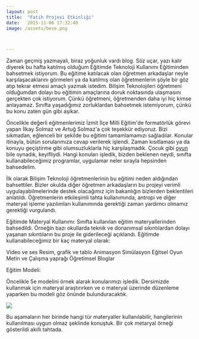 ```yaml
---
layout: post
title:  "Fatih Projesi Etkinliği"
date:   2015-11-06 17:32:40
image: /assets/bese.png



---
```


Zaman geçmiş yazmayalı, biraz yoğunluk vardı blog. Söz uçar, yazı kalır diyerek bu hafta katılmış olduğum Eğitimde Teknoloji Kullanımı 
Eğitiminden bahsetmek istiyorum. Bu eğitime katılacak olan öğretmen arkadaşlar neyle karşılaşacaklarını görmeleri ya da katılmış olan öğretmenlerin şöyle bir göz atıp tekrar 
etmesi amaçlı yazmak istedim. Bilişim Teknolojileri öğretmeni olduğumdan dolayı bu eğitimin amaçlarına doruk noktasında ulaşmasını gerçekten çok istiyorum. 
Çünkü öğretmeni, öğretmenden daha iyi hiç kimse anlayamaz. Sınıfta yaşadığımız zorluklardan bahsetmek istemiyorum, çünkü bu konu zaten gün gibi aşikar.

Öncelikle değerli eğitmenlerimiz İzmit İlçe Milli Eğitim'de formatörlük görevi yapan İlkay Solmaz ve Artuğ Solmaz'a çok teşekkür ediyoruz. Bizi sıkmadan, eğlenceli bir şekilde
bu eğitimi tamamlamamızı sağladılar. Konular itinayla, bütün sorularımıza cevap verilerek işlendi. Zaman kısıtlaması ya da konuyu geçiştirme gibi olumsuzluklarla hiç karşılaşmadık.
Çocuk gibi [oyun][jekyll] bile oynadık, keyifliydi.  Hangi konuları işledik, bizden beklenen neydi, sınıfta kullanabileceğimiz programlar, uygulamar neler sırayla hepsinden bahsedelim.

İlk olarak Bilişim Teknoloji öğretmenlerinin bu eğitimi neden aldığından bahsettiler. Bizler okulda diğer öğretmen arkadaşların bu projeyi verimli uygulayabilmelerinde destek olacağımız için bakanlığın bizlerden beklentileri anlatıldı. Öğretmenlerin etkileşimli tahta kullanımında, antropi ve diğer materyal işleme yazılımları kullanımında gerektiği zaman yardımcı olmamız gerektiği vurgulandı. 

Eğitimde Materyal Kullanımı:
Sınıfta kullanılan eğitim materyallerinden bahsedildi. Örneğin bazı okullarda teknik ve donanımsal sıkıntılardan dolayı yaşanan sıkıntıların bu proje ile giderileceği açıklandı.
Eğitimde kullanabileceğimiz bir kaç materyal olarak:

Video ve ses
Resim, grafik ve tablo
Animasyon
Simülasyon
Eğitsel Oyun
Metin ve Çalışma yaprağı
Öğretimsel Bloglar


Eğitim Modeli:

Öncelikle 5e modelini örnek alarak konularımızı işledik. Dersimizde kullanmak için materyal araştırırken ve o materyal üzerinde düzenleme yaparken bu modeli göz önünde bulunduracaktık.

<img src="{{ page.image }}" /><p>
Bu aşamaların her birinde hangi tür materyaller kullanılabilir, hangilerinin kullanılması uygun olmaz şeklinde konuştuk. Bir çok metaryal
örneği gösterildi akıllı tahtada. 


[jekyll]:      https://kahoot.it/#/